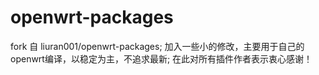 # openwrt-packages
fork 自 liuran001/openwrt-packages;
加入一些小的修改，主要用于自己的openwrt编译，以稳定为主，不追求最新; 
在此对所有插件作者表示衷心感谢！

